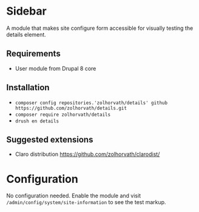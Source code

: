 # Sidebar

A module that makes site configure form accessible for visually testing the
details element.


## Requirements

- User module from Drupal 8 core


## Installation

* `composer config repositories.'zolhorvath/details' github
https://github.com/zolhorvath/details.git`
* `composer require zolhorvath/details`
* `drush en details`


## Suggested extensions

- Claro distribution
  https://github.com/zolhorvath/clarodist/


# Configuration

No configuration needed. Enable the module and visit
`/admin/config/system/site-information` to see the test markup.
